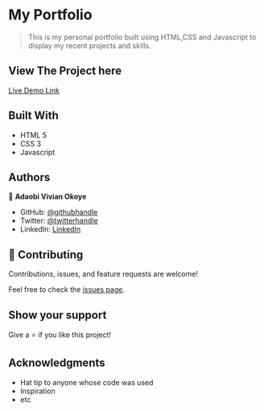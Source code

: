 # My Portfolio

> This is my personal portfolio built using HTML,CSS and Javascript to display my recent projects and skills.


## View The Project here

[Live Demo Link](https://adanzeakonobi.github.io/Adaobi-Okoye-s-Portfolio/) 

## Built With

- HTML 5
- CSS 3
- Javascript


## Authors

👤 **Adaobi Vivian Okoye**

- GitHub: [@githubhandle](https://github.com/adanzeakonobi)
- Twitter: [@twitterhandle](https://twitter.com/Adaebubemmuta)
- LinkedIn: [LinkedIn](https://linkedin.com/in/okoyeaadaobi)

## 🤝 Contributing

Contributions, issues, and feature requests are welcome!

Feel free to check the [issues page](../../issues/).

## Show your support

Give a ⭐️ if you like this project!

## Acknowledgments

- Hat tip to anyone whose code was used
- Inspiration
- etc
